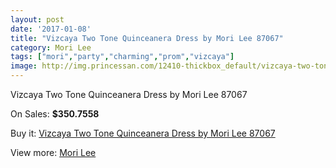 ```yaml
---
layout: post
date: '2017-01-08'
title: "Vizcaya Two Tone Quinceanera Dress by Mori Lee 87067"
category: Mori Lee
tags: ["mori","party","charming","prom","vizcaya"]
image: http://img.princessan.com/12410-thickbox_default/vizcaya-two-tone-quinceanera-dress-by-mori-lee-87067.jpg
---
```

Vizcaya Two Tone Quinceanera Dress by Mori Lee 87067

On Sales: **$350.7558**
<a href="https://www.princessan.com/en/mori-lee/5877-vizcaya-two-tone-quinceanera-dress-by-mori-lee-87067.html"><amp-img layout="responsive" width="600" height="600" src="//img.princessan.com/12410-thickbox_default/vizcaya-two-tone-quinceanera-dress-by-mori-lee-87067.jpg" alt="Vizcaya Two Tone Quinceanera Dress by Mori Lee 87067 0" /></a>
<a href="https://www.princessan.com/en/mori-lee/5877-vizcaya-two-tone-quinceanera-dress-by-mori-lee-87067.html"><amp-img layout="responsive" width="600" height="600" src="//img.princessan.com/12411-thickbox_default/vizcaya-two-tone-quinceanera-dress-by-mori-lee-87067.jpg" alt="Vizcaya Two Tone Quinceanera Dress by Mori Lee 87067 1" /></a>
<a href="https://www.princessan.com/en/mori-lee/5877-vizcaya-two-tone-quinceanera-dress-by-mori-lee-87067.html"><amp-img layout="responsive" width="600" height="600" src="//img.princessan.com/12412-thickbox_default/vizcaya-two-tone-quinceanera-dress-by-mori-lee-87067.jpg" alt="Vizcaya Two Tone Quinceanera Dress by Mori Lee 87067 2" /></a>

Buy it: [Vizcaya Two Tone Quinceanera Dress by Mori Lee 87067](https://www.princessan.com/en/mori-lee/5877-vizcaya-two-tone-quinceanera-dress-by-mori-lee-87067.html "Vizcaya Two Tone Quinceanera Dress by Mori Lee 87067")

View more: [Mori Lee](https://www.princessan.com/en/46-mori-lee "Mori Lee")